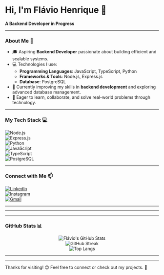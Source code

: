 # Hi, I'm Flávio Henrique 👋  
**A Backend Developer in Progress**

---

### About Me 🌟
- 🎓 Aspiring **Backend Developer** passionate about building efficient and scalable systems.  
- 💻 Technologies I use:  
  - **Programming Languages**: JavaScript, TypeScript, Python  
  - **Frameworks & Tools**: Node.js, Express.js  
  - **Database**: PostgreSQL  
- 🌱 Currently improving my skills in **backend development** and exploring advanced database management.  
- 🚀 Eager to learn, collaborate, and solve real-world problems through technology.

---

### My Tech Stack 💻  
![Node.js](https://img.shields.io/badge/Node.js-339933?style=for-the-badge&logo=node.js&logoColor=white)  
![Express.js](https://img.shields.io/badge/Express.js-000000?style=for-the-badge&logo=express&logoColor=white)  
![Python](https://img.shields.io/badge/Python-3776AB?style=for-the-badge&logo=python&logoColor=white)  
![JavaScript](https://img.shields.io/badge/JavaScript-F7DF1E?style=for-the-badge&logo=javascript&logoColor=black)  
![TypeScript](https://img.shields.io/badge/TypeScript-007ACC?style=for-the-badge&logo=typescript&logoColor=white)  
![PostgreSQL](https://img.shields.io/badge/PostgreSQL-336791?style=for-the-badge&logo=postgresql&logoColor=white)  

---

### Connect with Me 📫  
[![LinkedIn](https://img.shields.io/badge/LinkedIn-0A66C2?style=for-the-badge&logo=linkedin&logoColor=white)](https://www.linkedin.com/in/fl%C3%A1vio-henrique-223917291/)  
[![Instagram](https://img.shields.io/badge/Instagram-E4405F?style=for-the-badge&logo=instagram&logoColor=white)](https://www.instagram.com/flavioh3nrique/)  
[![Gmail](https://img.shields.io/badge/Gmail-D14836?style=for-the-badge&logo=gmail&logoColor=white)](mailto:flaviohenrique2355@gmail.com)  

---

---

---

### GitHub Stats 📊  

<div align="center">
  
  ![Flávio's GitHub Stats](https://github-readme-stats.vercel.app/api?username=FlavioHenriqueC&show_icons=true&theme=radical&hide_title=true)  
  ![GitHub Streak](https://streak-stats.demolab.com?user=FlavioHenriqueC&theme=radical&hide_border=true)  
  ![Top Langs](https://github-readme-stats.vercel.app/api/top-langs/?username=FlavioHenriqueC&layout=compact&theme=radical&hide_title=true)

</div>

---


---


Thanks for visiting! 😊 Feel free to connect or check out my projects. 🚀
